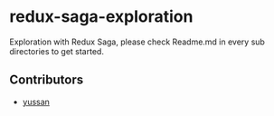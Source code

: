 # redux-saga-exploration

Exploration with Redux Saga, please check Readme.md in every sub directories to get started.

## Contributors

- [yussan](https://twitter.com/xyussanx)
